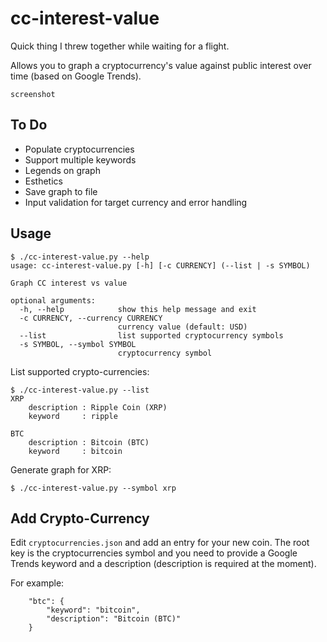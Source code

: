 # cc-interest-value

Quick thing I threw together while waiting for a flight.

Allows you to graph a cryptocurrency's value against public interest over time (based on Google Trends).

`screenshot`

## To Do

 - Populate cryptocurrencies
 - Support multiple keywords
 - Legends on graph
 - Esthetics
 - Save graph to file
 - Input validation for target currency and error handling

## Usage

```
$ ./cc-interest-value.py --help
usage: cc-interest-value.py [-h] [-c CURRENCY] (--list | -s SYMBOL)

Graph CC interest vs value

optional arguments:
  -h, --help            show this help message and exit
  -c CURRENCY, --currency CURRENCY
                        currency value (default: USD)
  --list                list supported cryptocurrency symbols
  -s SYMBOL, --symbol SYMBOL
                        cryptocurrency symbol
```

List supported crypto-currencies:

```
$ ./cc-interest-value.py --list
XRP
    description : Ripple Coin (XRP)
    keyword     : ripple

BTC
    description : Bitcoin (BTC)
    keyword     : bitcoin
```

Generate graph for XRP:

```
$ ./cc-interest-value.py --symbol xrp
```

## Add Crypto-Currency

Edit `cryptocurrencies.json` and add an entry for your new coin. The root key is the cryptocurrencies symbol and you need to provide a Google Trends keyword and a description (description is required at the moment).

For example:

```
    "btc": {
        "keyword": "bitcoin",
        "description": "Bitcoin (BTC)"
    }
```
